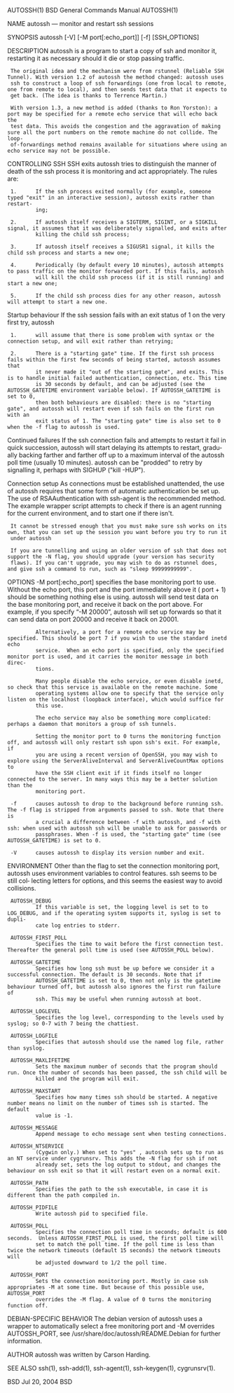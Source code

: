 AUTOSSH(1)                                                  BSD General Commands Manual                                                 AUTOSSH(1)

NAME
     autossh — monitor and restart ssh sessions

SYNOPSIS
     autossh [-V] [-M port[:echo_port]] [-f] [SSH_OPTIONS]

DESCRIPTION
     autossh is a program to start a copy of ssh and monitor it, restarting it as necessary should it die or stop passing traffic.

     The original idea and the mechanism were from rstunnel (Reliable SSH Tunnel). With version 1.2 of autossh the method changed: autossh uses
     ssh to construct a loop of ssh forwardings (one from local to remote, one from remote to local), and then sends test data that it expects to
     get back. (The idea is thanks to Terrence Martin.)

     With version 1.3, a new method is added (thanks to Ron Yorston): a port may be specified for a remote echo service that will echo back the
     test data. This avoids the congestion and the aggravation of making sure all the port numbers on the remote machine do not collide. The loop-
     of-forwardings method remains available for situations where using an echo service may not be possible.

CONTROLLING SSH
   SSH exits
     autossh tries to distinguish the manner of death of the ssh process it is monitoring and act appropriately. The rules are:

     1.      If the ssh process exited normally (for example, someone typed "exit" in an interactive session), autossh exits rather than restart‐
             ing;

     2.      If autossh itself receives a SIGTERM, SIGINT, or a SIGKILL signal, it assumes that it was deliberately signalled, and exits after
             killing the child ssh process;

     3.      If autossh itself receives a SIGUSR1 signal, it kills the child ssh process and starts a new one;

     4.      Periodically (by default every 10 minutes), autossh attempts to pass traffic on the monitor forwarded port. If this fails, autossh
             will kill the child ssh process (if it is still running) and start a new one;

     5.      If the child ssh process dies for any other reason, autossh will attempt to start a new one.

   Startup behaviour
     If the ssh session fails with an exit status of 1 on the very first try, autossh

     1.      will assume that there is some problem with syntax or the connection setup, and will exit rather than retrying;

     2.      There is a "starting gate" time. If the first ssh process fails within the first few seconds of being started, autossh assumes that
             it never made it "out of the starting gate", and exits. This is to handle initial failed authentication, connection, etc. This time
             is 30 seconds by default, and can be adjusted (see the AUTOSSH_GATETIME environment variable below). If AUTOSSH_GATETIME is set to 0,
             then both behaviours are disabled: there is no "starting gate", and autossh will restart even if ssh fails on the first run with an
             exit status of 1. The "starting gate" time is also set to 0 when the -f flag to autossh is used.

   Continued failures
     If the ssh connection fails and attempts to restart it fail in quick succession, autossh will start delaying its attempts to restart, gradu‐
     ally backing farther and farther off up to a maximum interval of the autossh poll time (usually 10 minutes).  autossh can be "prodded" to
     retry by signalling it, perhaps with SIGHUP ("kill -HUP").

   Connection setup
     As connections must be established unattended, the use of autossh requires that some form of automatic authentication be set up. The use of
     RSAAuthentication with ssh-agent is the recommended method. The example wrapper script attempts to check if there is an agent running for the
     current environment, and to start one if there isn't.

     It cannot be stressed enough that you must make sure ssh works on its own, that you can set up the session you want before you try to run it
     under autossh

     If you are tunnelling and using an older version of ssh that does not support the -N flag, you should upgrade (your version has security
     flaws). If you can't upgrade, you may wish to do as rstunnel does, and give ssh a command to run, such as "sleep 99999999999".

OPTIONS
     -M port[:echo_port]
             specifies the base monitoring port to use. Without the echo port, this port and the port immediately above it ( port + 1) should be
             something nothing else is using.  autossh will send test data on the base monitoring port, and receive it back on the port above. For
             example, if you specify “-M 20000”, autossh will set up forwards so that it can send data on port 20000 and receive it back on 20001.

             Alternatively, a port for a remote echo service may be specified. This should be port 7 if you wish to use the standard inetd echo
             service.  When an echo port is specified, only the specified monitor port is used, and it carries the monitor message in both direc‐
             tions.

             Many people disable the echo service, or even disable inetd, so check that this service is available on the remote machine. Some
             operating systems allow one to specify that the service only listen on the localhost (loopback interface), which would suffice for
             this use.

             The echo service may also be something more complicated: perhaps a daemon that monitors a group of ssh tunnels.

             Setting the monitor port to 0 turns the monitoring function off, and autossh will only restart ssh upon ssh's exit. For example, if
             you are using a recent version of OpenSSH, you may wish to explore using the ServerAliveInterval and ServerAliveCountMax options to
             have the SSH client exit if it finds itself no longer connected to the server. In many ways this may be a better solution than the
             monitoring port.

     -f      causes autossh to drop to the background before running ssh. The -f flag is stripped from arguments passed to ssh. Note that there is
             a crucial a difference between -f with autossh, and -f with ssh: when used with autossh ssh will be unable to ask for passwords or
             passphrases. When -f is used, the "starting gate" time (see AUTOSSH_GATETIME) is set to 0.

     -V      causes autossh to display its version number and exit.

ENVIRONMENT
     Other than the flag to set the connection monitoring port, autossh uses environment variables to control features. ssh seems to be still col‐
     lecting letters for options, and this seems the easiest way to avoid collisions.

     AUTOSSH_DEBUG
             If this variable is set, the logging level is set to to LOG_DEBUG, and if the operating system supports it, syslog is set to dupli‐
             cate log entries to stderr.

     AUTOSSH_FIRST_POLL
             Specifies the time to wait before the first connection test. Thereafter the general poll time is used (see AUTOSSH_POLL below).

     AUTOSSH_GATETIME
             Specifies how long ssh must be up before we consider it a successful connection. The default is 30 seconds. Note that if
             AUTOSSH_GATETIME is set to 0, then not only is the gatetime behaviour turned off, but autossh also ignores the first run failure of
             ssh. This may be useful when running autossh at boot.

     AUTOSSH_LOGLEVEL
             Specifies the log level, corresponding to the levels used by syslog; so 0-7 with 7 being the chattiest.

     AUTOSSH_LOGFILE
             Specifies that autossh should use the named log file, rather than syslog.

     AUTOSSH_MAXLIFETIME
             Sets the maximum number of seconds that the program should run. Once the number of seconds has been passed, the ssh child will be
             killed and the program will exit.

     AUTOSSH_MAXSTART
             Specifies how many times ssh should be started. A negative number means no limit on the number of times ssh is started. The default
             value is -1.

     AUTOSSH_MESSAGE
             Append message to echo message sent when testing connections.

     AUTOSSH_NTSERVICE
             (Cygwin only.) When set to "yes" , autossh sets up to run as an NT service under cygrunsrv. This adds the -N flag for ssh if not
             already set, sets the log output to stdout, and changes the behaviour on ssh exit so that it will restart even on a normal exit.

     AUTOSSH_PATH
             Specifies the path to the ssh executable, in case it is different than the path compiled in.

     AUTOSSH_PIDFILE
             Write autossh pid to specified file.

     AUTOSSH_POLL
             Specifies the connection poll time in seconds; default is 600 seconds.  Unless AUTOSSH_FIRST_POLL is used, the first poll time will
             set to match the poll time. If the poll time is less than twice the network timeouts (default 15 seconds) the network timeouts will
             be adjusted downward to 1/2 the poll time.

     AUTOSSH_PORT
             Sets the connection monitoring port. Mostly in case ssh appropriates -M at some time. But because of this possible use, AUTOSSH_PORT
             overrides the -M flag. A value of 0 turns the monitoring function off.

DEBIAN-SPECIFIC BEHAVIOR
     The debian version of autossh uses a wrapper to automatically select a free monitoring port and -M overrides AUTOSSH_PORT, see
     /usr/share/doc/autossh/README.Debian for further information.

AUTHOR
     autossh was written by Carson Harding.

SEE ALSO
     ssh(1), ssh-add(1), ssh-agent(1), ssh-keygen(1), cygrunsrv(1).

BSD                                                                Jul 20, 2004                                                                BSD
